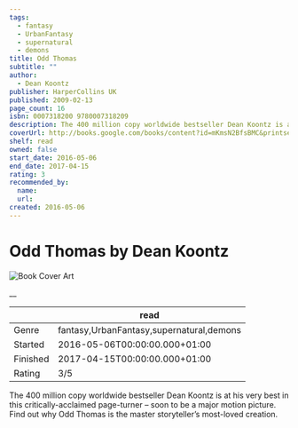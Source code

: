 ```yaml
---
tags:
  - fantasy
  - UrbanFantasy
  - supernatural
  - demons
title: Odd Thomas
subtitle: ""
author:
  - Dean Koontz
publisher: HarperCollins UK
published: 2009-02-13
page_count: 16
isbn: 0007318200 9780007318209
description: The 400 million copy worldwide bestseller Dean Koontz is at his very best in this critically-acclaimed page-turner – soon to be a major motion picture. Find out why Odd Thomas is the master storyteller’s most-loved creation.
coverUrl: http://books.google.com/books/content?id=mKmsN2BfsBMC&printsec=frontcover&img=1&zoom=1&source=gbs_api
shelf: read
owned: false
start_date: 2016-05-06
end_date: 2017-04-15
rating: 3
recommended_by:
  name:
  url:
created: 2016-05-06
---
```


# Odd Thomas by Dean Koontz

![Book Cover Art](http://books.google.com/books/content?id=mKmsN2BfsBMC&printsec=frontcover&img=1&zoom=1&source=gbs_api)

__

| &nbsp; | read | 
| --- | --- |
| Genre | fantasy,UrbanFantasy,supernatural,demons |
| Started | 2016-05-06T00:00:00.000+01:00 |
| Finished | 2017-04-15T00:00:00.000+01:00 |
| Rating | 3/5 |

The 400 million copy worldwide bestseller Dean Koontz is at his very best in this critically-acclaimed page-turner – soon to be a major motion picture. Find out why Odd Thomas is the master storyteller’s most-loved creation.